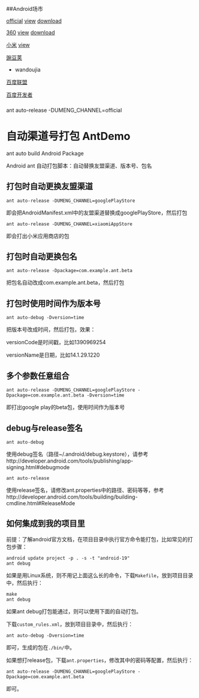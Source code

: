 


##Android场市

[official](http://ce365.growcn.com)
[view](http://ce365.growcn.com)
[download](https://growcn.com/jdi/api/app/download?package_name=com.growcn.ce365)

[360](http://dev.360.cn/mod/mobileapp/?appid=202239031&appType=soft)
[view](http://zhushou.360.cn/detail/index/soft_id/2524383)
[download](http://openbox.mobilem.360.cn/index/d/sid/2524383)

[小米](http://dev.mi.com)
[view](http://app.xiaomi.com/detail/82962)

[豌豆荚](http://developer.wandoujia.com)

  * wandoujia

[百度联盟](http://union.baidu.com/client/#/)

[百度开发者](http://app.baidu.com/apps)
###

ant auto-release -DUMENG_CHANNEL=official


自动渠道号打包 AntDemo
=======

ant auto build Android Package

Android ant 自动打包脚本：自动替换友盟渠道、版本号、包名


打包时自动更换友盟渠道
----------------------

    ant auto-release -DUMENG_CHANNEL=googlePlayStore

即会把AndroidManifest.xml中的友盟渠道替换成googlePlayStore，然后打包

    ant auto-release -DUMENG_CHANNEL=xiaomiAppStore

即会打出小米应用商店的包


打包时自动更换包名
------------------

    ant auto-release -Dpackage=com.example.ant.beta

把包名自动改成com.example.ant.beta，然后打包


打包时使用时间作为版本号
------------------

    ant auto-debug -Dversion=time

把版本号改成时间，然后打包，效果：

versionCode是时间戳，比如1390969254

versionName是日期，比如14.1.29.1220


多个参数任意组合
------------

    ant auto-release -DUMENG_CHANNEL=googlePlayStore -Dpackage=com.example.ant.beta -Dversion=time

即打出google play的beta包，使用时间作为版本号


debug与release签名
------------------

    ant auto-debug

使用debug签名（路径~/.android/debug.keystore），请参考http://developer.android.com/tools/publishing/app-signing.html#debugmode

    ant auto-release

使用release签名，请修改ant.properties中的路径、密码等等，参考http://developer.android.com/tools/building/building-cmdline.html#ReleaseMode


如何集成到我的项目里
--------------------

前提：了解android官方文档，在项目目录中执行官方命令能打包，比如常见的打包步骤：

    android update project -p . -s -t "android-19"
    ant debug

如果是用Linux系统，则不用记上面这么长的命令，下载`Makefile`，放到项目目录中，然后执行：

    make
    ant debug

如果ant debug打包能通过，则可以使用下面的自动打包。

下载`custom_rules.xml`，放到项目目录中，然后执行：

    ant auto-debug -Dversion=time

即可，生成的包在`./bin/`中。

如果想打release包，下载`ant.properties`，修改其中的密码等配置，然后执行：

    ant auto-release -DUMENG_CHANNEL=googlePlayStore -Dpackage=com.example.ant.beta

即可。
